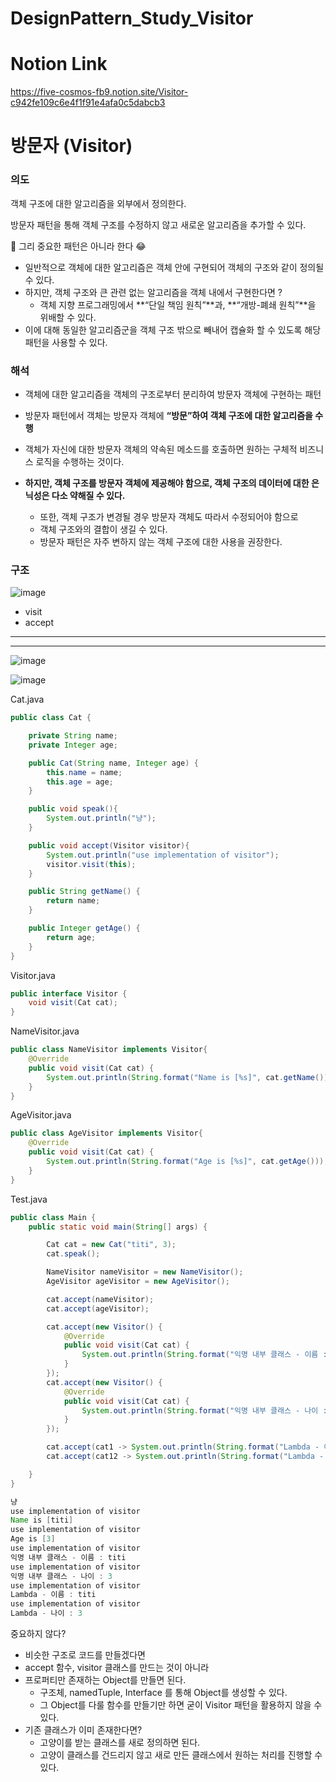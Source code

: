 # DesignPattern_Study_Visitor

# Notion Link
https://five-cosmos-fb9.notion.site/Visitor-c942fe109c6e4f1f91e4afa0c5dabcb3


# 방문자 (Visitor)

### 의도

객체 구조에 대한 알고리즘을 외부에서 정의한다.

방문자 패턴을 통해 객체 구조를 수정하지 않고 새로운 알고리즘을 추가할 수 있다.

<aside>
🎈 그리 중요한 패턴은 아니라 한다 😂

</aside>

- 일반적으로 객체에 대한 알고리즘은 객체 안에 구현되어 객체의 구조와 같이 정의될 수 있다.
- 하지만, 객체 구조와 큰 관련 없는 알고리즘을 객체 내에서 구현한다면 ?
    - 객체 지향 프로그래밍에서 **“단일 책임 원칙”**과, **“개방-폐쇄 원칙”**을 위배할 수 있다.
- 이에 대해 동일한 알고리즘군을 객체 구조 밖으로 빼내어 캡슐화 할 수 있도록 해당 패턴을 사용할 수 있다.

### 해석

- 객체에 대한 알고리즘을 객체의 구조로부터 분리하여 방문자 객체에 구현하는 패턴
- 방문자 패턴에서 객체는 방문자 객체에 **“방문”하여 객체 구조에 대한 알고리즘을 수행**
- 객체가 자신에 대한 방문자 객체의 약속된 메소드를 호출하면 원하는 구체적 비즈니스 로직을 수행하는 것이다.

- **하지만, 객체 구조를 방문자 객체에 제공해야 함으로, 객체 구조의 데이터에 대한 은닉성은 다소 약해질 수 있다.**
    - 또한, 객체 구조가 변경될 경우 방문자 객체도 따라서 수정되어야 함으로
    - 객체 구조와의 결합이 생길 수 있다.
    - 방문자 패턴은 자주 변하지 않는 객체 구조에 대한 사용을 권장한다.

### 구조

![image](https://user-images.githubusercontent.com/18654358/159145291-d294b21b-790c-43a5-9389-d0609cb4b1c8.png)

- visit
- accept

---

---

![image](https://user-images.githubusercontent.com/18654358/159145336-6c2aeaba-ada8-4d20-84ab-cd75291d88c0.png)

![image](https://user-images.githubusercontent.com/18654358/159145344-855f418f-0af5-450f-8b3c-a2c3c1c0de21.png)

Cat.java

```java
public class Cat {

    private String name;
    private Integer age;

    public Cat(String name, Integer age) {
        this.name = name;
        this.age = age;
    }

    public void speak(){
        System.out.println("냥");
    }

    public void accept(Visitor visitor){
        System.out.println("use implementation of visitor");
        visitor.visit(this);
    }

    public String getName() {
        return name;
    }

    public Integer getAge() {
        return age;
    }
}
```

Visitor.java

```java
public interface Visitor {
    void visit(Cat cat);
}
```

NameVisitor.java

```java
public class NameVisitor implements Visitor{
    @Override
    public void visit(Cat cat) {
        System.out.println(String.format("Name is [%s]", cat.getName()));
    }
}
```

AgeVisitor.java

```java
public class AgeVisitor implements Visitor{
    @Override
    public void visit(Cat cat) {
        System.out.println(String.format("Age is [%s]", cat.getAge()));
    }
}
```

Test.java

```java
public class Main {
    public static void main(String[] args) {

        Cat cat = new Cat("titi", 3);
        cat.speak();

        NameVisitor nameVisitor = new NameVisitor();
        AgeVisitor ageVisitor = new AgeVisitor();

        cat.accept(nameVisitor);
        cat.accept(ageVisitor);

        cat.accept(new Visitor() {
            @Override
            public void visit(Cat cat) {
                System.out.println(String.format("익명 내부 클래스 - 이름 : %s", cat.getName()));
            }
        });
        cat.accept(new Visitor() {
            @Override
            public void visit(Cat cat) {
                System.out.println(String.format("익명 내부 클래스 - 나이 : %s", cat.getAge()));
            }
        });

        cat.accept(cat1 -> System.out.println(String.format("Lambda - 이름 : %s", cat1.getName())));
        cat.accept(cat12 -> System.out.println(String.format("Lambda - 나이 : %s", cat12.getAge())));

    }
}
```

```java
냥
use implementation of visitor
Name is [titi]
use implementation of visitor
Age is [3]
use implementation of visitor
익명 내부 클래스 - 이름 : titi
use implementation of visitor
익명 내부 클래스 - 나이 : 3
use implementation of visitor
Lambda - 이름 : titi
use implementation of visitor
Lambda - 나이 : 3
```

중요하지 않다? 

- 비슷한 구조로 코드를 만들겠다면
- accept 함수, visitor 클래스를 만드는 것이 아니라
- 프로퍼티만 존재하는 Object를 만들면 된다.
    - 구조체, namedTuple, Interface 를 통해 Object를 생성할 수 있다.
    - 그 Object를 다룰 함수를 만들기만 하면 굳이 Visitor 패턴을 활용하지 않을 수 있다.
- 기존 클래스가 이미 존재한다면?
    - 고양이를 받는 클래스를 새로 정의하면 된다.
    - 고양이 클래스를 건드리지 않고 새로 만든 클래스에서 원하는 처리를 진행할 수 있다.
